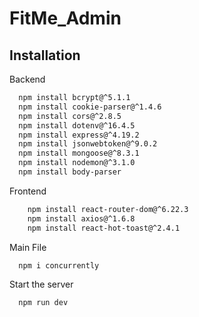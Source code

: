 # FitMe_Admin

## Installation

Backend

```bash
  npm install bcrypt@^5.1.1
  npm install cookie-parser@^1.4.6
  npm install cors@^2.8.5
  npm install dotenv@^16.4.5
  npm install express@^4.19.2
  npm install jsonwebtoken@^9.0.2
  npm install mongoose@^8.3.1
  npm install nodemon@^3.1.0  
  npm install body-parser
```
Frontend

```bash
    npm install react-router-dom@^6.22.3
    npm install axios@^1.6.8
    npm install react-hot-toast@^2.4.1
```
Main File

```bash
  npm i concurrently
```
Start the server

```bash
  npm run dev
```
